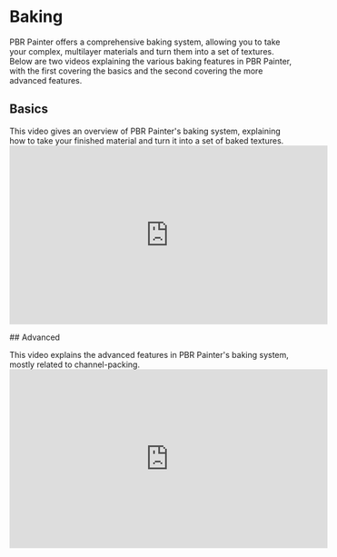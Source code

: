# Baking

PBR Painter offers a comprehensive baking system, allowing you to take your complex, multilayer materials and turn them
into a set of textures. Below are two videos explaining the various baking features in PBR Painter, with the first covering
the basics and the second covering the more advanced features.

## Basics
<p>
This video gives an overview of PBR Painter's baking system, explaining how to take your finished material and turn it into a set of baked textures.

<iframe width="560" height="315" src="https://www.youtube.com/embed/YAZgWeSv_Z4" title="YouTube video player" 
frameborder="0" allow="accelerometer; autoplay; clipboard-write; encrypted-media; gyroscope; picture-in-picture" allowfullscreen></iframe>
</p>
## Advanced
<p>
This video explains the advanced features in PBR Painter's baking system, mostly related to channel-packing.
<br>
<iframe width="560" height="315" src="https://www.youtube.com/embed/Qm2OZdFreFg" title="YouTube video player" 
frameborder="0" allow="accelerometer; autoplay; clipboard-write; encrypted-media; gyroscope; picture-in-picture" allowfullscreen></iframe>
</p>